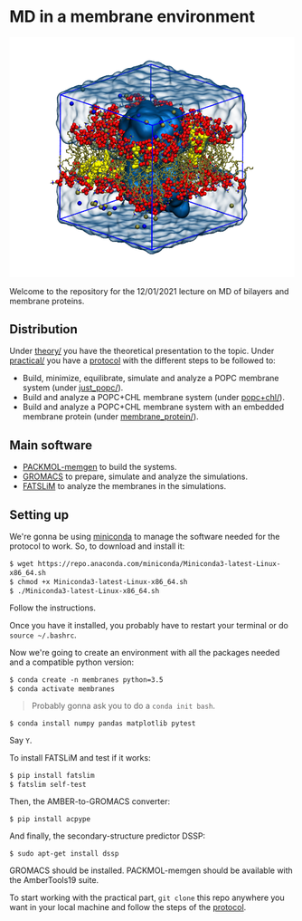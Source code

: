 # MD in a membrane environment

![](practical/files/images/box+water.png)

Welcome to the repository for the 12/01/2021 lecture on MD of bilayers and membrane proteins.

## Distribution

Under [theory/](theory/) you have the theoretical presentation to the topic. Under [practical/](practical/) you have a [protocol](practical/README.md) with the different steps to be followed to:
- Build, minimize, equilibrate, simulate and analyze a POPC membrane system (under [just_popc/](practical/just_popc)).
- Build and analyze a POPC+CHL membrane system (under [popc+chl/](practical/popc+chl)).
- Build and analyze a POPC+CHL membrane system with an embedded membrane protein (under [membrane_protein/](practical/membrane_protein)).

## Main software

- [PACKMOL-memgen](https://pubs.acs.org/doi/10.1021/acs.jcim.9b00269) to build the systems.
- [GROMACS](https://manual.gromacs.org/) to prepare, simulate and analyze the simulations.
- [FATSLiM](http://fatslim.github.io/) to analyze the membranes in the simulations.

## Setting up

We're gonna be using [miniconda](https://docs.conda.io/en/latest/miniconda.html) to manage the software needed for the protocol to work. So, to download and install it:

```
$ wget https://repo.anaconda.com/miniconda/Miniconda3-latest-Linux-x86_64.sh
$ chmod +x Miniconda3-latest-Linux-x86_64.sh
$ ./Miniconda3-latest-Linux-x86_64.sh
```

Follow the instructions.

Once you have it installed, you probably have to restart your terminal or do `source ~/.bashrc`.

Now we're going to create an environment with all the packages needed and a compatible python version:

```
$ conda create -n membranes python=3.5
$ conda activate membranes
```

> Probably gonna ask you to do a `conda init bash`.

```
$ conda install numpy pandas matplotlib pytest
```

Say `Y`.

To install FATSLiM and test if it works:

```
$ pip install fatslim
$ fatslim self-test
```

Then, the AMBER-to-GROMACS converter:

```
$ pip install acpype
```

And finally, the secondary-structure predictor DSSP:

```
$ sudo apt-get install dssp
```

GROMACS should be installed. PACKMOL-memgen should be available with the AmberTools19 suite.

To start working with the practical part, `git clone` this repo anywhere you want in your local machine and follow the steps of the [protocol](practical/README.md).